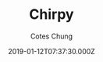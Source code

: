 ---
title: Chirpy
github: https://github.com/cotes2020/jekyll-theme-chirpy/
demo: https://cotes2020.github.io/chirpy-demo/
author: Cotes Chung
date: 2019-01-12T07:37:30.000Z
ssg:
  - Jekyll
cms:
  - Markdown
description: A Jekyll theme with responsive web design that focuses on text presentation.
draft: false
publish_date: '2019-01-12T07:37:30Z'
update_date: '2022-08-13T03:31:41Z'
github_star: 2732
github_fork: 2788
---